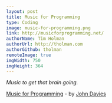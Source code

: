```yaml
---
layout: post
title: Music for Programming
type: Coding
image: music-for-programming.png
link: http://musicforprogramming.net/
authorName: Tim Holman
authorUrl: http://tholman.com
authorGithub: tholman
remoteImage: true
imgWidth: 750
imgHeight: 364
---
```


_Music to get that brain going._

[Music for Programming](http://musicforprogramming.net/) - by [John Davies](http://johndatadavies.info/)
